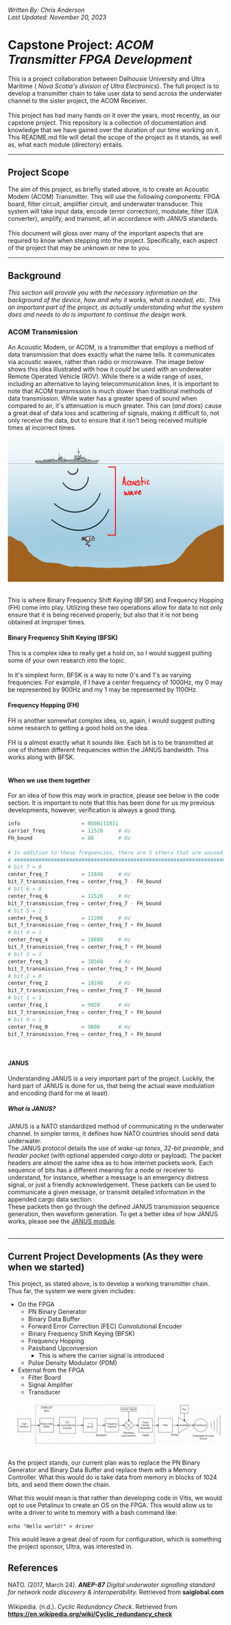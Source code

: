 *Written By: Chris Anderson*<br>
*Last Updated: November 20, 2023*

# Capstone Project: *ACOM Transmitter FPGA Development*
This is a project collaboration between Dalhousie University and Ultra Maritime ( *Nova Scotia's division of Ultra Electronics*). The full project is to develop a transmitter chain to take user data to send across the underwater channel to the sister project, the ACOM Receiver. 
<br>
<br>
This project has had many hands on it over the years, most recently, as our capstone project. This repository is a collection of documentation and knowledge that we have gained over the duration of our time working on it. This README\.md file will detail the scope of the project as it stands, as well as, what each module (directory) entails. 
<br>

---

## Project Scope
The aim of this project, as briefly stated above, is to create an Acoustic Modem (ACOM) Transmitter. This will use the following components: FPGA board, filter circuit, amplifier circuit, and underwater transducer. This system will take input data, encode (error correction), modulate, filter (D/A converter), amplify, and transmit, all in accordance with JANUS standards. 
<br>
<br>
This document will gloss over many of the important aspects that are required to know when stepping into the project. Specifically, each aspect of the project that may be unknown or new to you.

---

## Background
*This section will provide you with the necessary information on the background of the device, how and why it works, what is needed, etc. This an important part of the project, as actually understanding what the system does and needs to do is important to continue the design work.*

### ACOM Transmission
An Acoustic Modem, or ACOM, is a transmitter that employs a method of data transmission that does exactly what the name tells. It communicates via acoustic waves, rather than radio or microwave. The image below shows this idea illustrated with how it *could* be used with an underwater Remote Operated Vehicle (ROV). While there is a wide range of uses, including an alternative to laying telecommunication lines, it is important to note that ACOM transmission is much slower than traditional methods of data transmission. While water has a greater speed of sound when compared to air, it's attenuation is much greater. This can (*and does*) cause a great deal of data loss and scattering of signals, making it difficult to, not only receive the data, but to ensure that it isn't being received multiple times at incorrect times.
<br>

![acom-transmitter](/img/ACOM_Diagram.png)

<br>
This is where Binary Frequency Shift Keying (BFSK) and Frequency Hopping (FH) come into play. Utilizing these two operations allow for data to not only ensure that it is being received properly, but also that it is not being obtained at improper times. 


#### Binary Frequency Shift Keying (BFSK)
This is a complex idea to really get a hold on, so I would suggest putting some of your own research into the topic. 
<br>
<br>
In it's simplest form, BFSK is a way to note 0's and 1's as varying frequencies. For example, if I have a center frequency of 1000Hz, my 0 may be represented by 900Hz and my 1 may be represented by 1100Hz. 
<br>

#### Frequency Hopping (FH)
FH is another somewhat complex idea, so, again, I would suggest putting some research to getting a good hold on the idea. 
<br>
<br>
FH is a almost exactly what it sounds like. Each bit is to be transmitted at one of thirteen different frequencies within the JANUS bandwidth. This works along with BFSK. 
<br>
<br>

#### When we use them together
For an idea of how this may work in practice, please see below in the code section. It is important to note that this has been done for us my previous developments, however, verification is always a good thing.
```python
info                    = 0b00111011
carrier_freq            = 11520     # Hz
FH_bound                = 80        # Hz

# In addition to these frequencies, there are 5 others that are unused
# #####################################################################
# bit 7 = 0 
center_freq_7           = 11840     # Hz
bit_7_transmission_freq = center_freq_7 - FH_bound
# bit 6 = 0 
center_freq_6           = 11520     # Hz
bit_7_transmission_freq = center_freq_7 - FH_bound
# bit 5 = 1 
center_freq_5           = 11200     # Hz
bit_7_transmission_freq = center_freq_7 + FH_bound
# bit 4 = 1 
center_freq_4           = 10880     # Hz
bit_7_transmission_freq = center_freq_7 + FH_bound
# bit 3 = 1 
center_freq_3           = 10560     # Hz
bit_7_transmission_freq = center_freq_7 + FH_bound
# bit 2 = 0 
center_freq_2           = 10240     # Hz
bit_7_transmission_freq = center_freq_7 - FH_bound
# bit 1 = 1 
center_freq_1           = 9920      # Hz
bit_7_transmission_freq = center_freq_7 + FH_bound
# bit 0 = 1 
center_freq_0           = 9600      # Hz
bit_7_transmission_freq = center_freq_7 + FH_bound
```


<br>

#### JANUS
Understanding JANUS is a very important part of the project. Luckily, the hard part of JANUS is done for us, that being the actual wave modulation and encoding (hard for me at least). 
<br>

##### What is JANUS?
JANUS is a NATO standardized method of communicating in the underwater channel. In simpler terms, it defines how NATO countries should send data underwater. 
<br>
The JANUS protocol details the use of *wake-up tones*, *32-bit preamble*, and *header packet* (with optional appended *cargo data* or payload). The packet headers are almost the same idea as to how internet packets work. Each sequence of bits has a different meaning for a node or receiver to understand, for instance, whether a message is an emergency distress signal, or just a friendly acknowledgement. These packets can be used to communicate a given message, or transmit detailed information in the appended cargo data section.
<br>
These packets then go through the defined JANUS transmission sequence generation, then waveform generation. To get a better idea of how JANUS works, please see the [JANUS module](/JANUS/README.md).
<br>
<br>


---

## Current Project Developments (As they were when we started)
<p>
This project, as stated above, is to develop a working transmitter chain. Thus far, the system we were given includes: 
</p>

+ On the FPGA
    + PN Binary Generator
    + Binary Data Buffer
    + Forward Error Correction (FEC) Convolutional Encoder
    + Binary Frequency Shift Keying (BFSK)
    + Frequency Hopping
    + Passband Upconversion
        + This is where the carrier signal is introduced
    + Pulse Density Modulator (PDM)
+ External from the FPGA
    + Filter Board
    + Signal Amplifier
    + Transducer <br> 
<p>
<img align="left" src="./img/transmitter-chain.png">
&nbsp;
</p>
<p>
As the project stands, our current plan was to replace the PN Binary Generator and Binary Data Buffer and replace them with a Memory Controller. What this would do is take data from memory in blocks of 1024 bits, and send them down the chain. 
</p>
<p>
What this would mean is that rather than developing code in Vitis, we would opt to use Petalinux to create an OS on the FPGA. This would allow us to write a driver to write to memory with a bash command like: <br> 
</p>

```echo "Hello world!" > driver``` <br>

<p>
This would leave a great deal of room for configuration, which is something the project sponsor, Ultra, was interested in.
</p>



## References
NATO. (2017, March 24). ***ANEP-87*** *Digital underwater signalling standard for network node discovery & interoperability.* Retrieved from **saiglobal.com**
<br>
<br>
Wikipedia. (n.d.). *Cyclic Redundancy Check*. Retrieved from **https://en.wikipedia.org/wiki/Cyclic_redundancy_check**